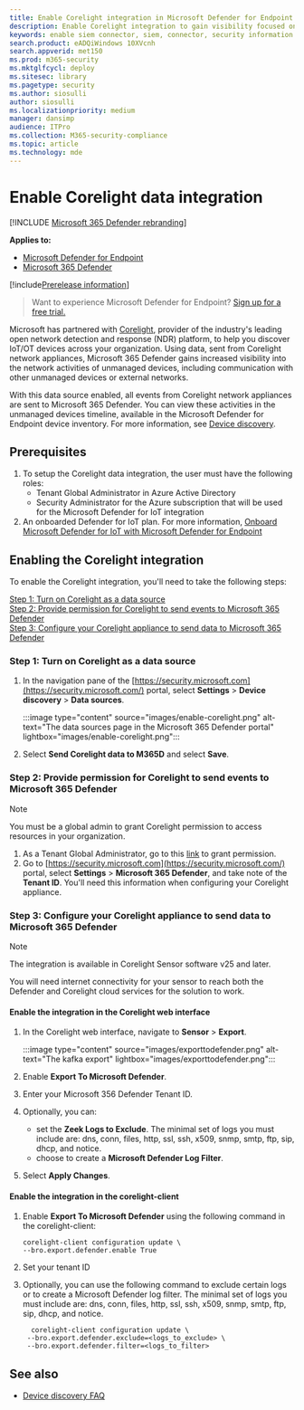 ```yaml
---
title: Enable Corelight integration in Microsoft Defender for Endpoint
description: Enable Corelight integration to gain visibility focused on IoT/OT devices in areas of the network where MDE is not deployed
keywords: enable siem connector, siem, connector, security information and events
search.product: eADQiWindows 10XVcnh
search.appverid: met150
ms.prod: m365-security
ms.mktglfcycl: deploy
ms.sitesec: library
ms.pagetype: security
ms.author: siosulli
author: siosulli
ms.localizationpriority: medium
manager: dansimp
audience: ITPro
ms.collection: M365-security-compliance
ms.topic: article
ms.technology: mde
---
```


# Enable Corelight data integration

[!INCLUDE [Microsoft 365 Defender rebranding](../../includes/microsoft-defender.md)]

**Applies to:**

- [Microsoft Defender for Endpoint](https://go.microsoft.com/fwlink/?linkid=2154037)
- [Microsoft 365 Defender](https://go.microsoft.com/fwlink/?linkid=2118804)

[!include[Prerelease information](../../includes/prerelease.md)]

> Want to experience Microsoft Defender for Endpoint? [Sign up for a free trial.](https://signup.microsoft.com/create-account/signup?products=7f379fee-c4f9-4278-b0a1-e4c8c2fcdf7e&ru=https://aka.ms/MDEp2OpenTrial?ocid=docs-wdatp-enablesiem-abovefoldlink)

Microsoft has partnered with [Corelight](https://corelight.com/integrations/iot-security), provider of the industry's leading open network detection and response (NDR) platform, to help you discover IoT/OT devices across your organization. Using data, sent from Corelight network appliances, Microsoft 365 Defender gains increased visibility into the network activities of unmanaged devices, including communication with other unmanaged devices or external networks.

With this data source enabled, all events from Corelight network appliances are sent to Microsoft 365 Defender. You can view these activities in the unmanaged devices timeline, available in the Microsoft Defender for Endpoint device inventory. For more information, see [Device discovery](device-discovery.md).

## Prerequisites

1. To setup the Corelight data integration, the user must have the following roles:
   - Tenant Global Administrator in Azure Active Directory
   - Security Administrator for the Azure subscription that will be used for the Microsoft Defender for IoT integration
2. An onboarded Defender for IoT plan. For more information, [Onboard Microsoft Defender for IoT with Microsoft Defender for Endpoint](enable-microsoft-defender-for-iot-integration.md)

## Enabling the Corelight integration

To enable the Corelight integration, you'll need to take the following steps:

[Step 1: Turn on Corelight as a data source](#step-1-turn-on-corelight-as-a-data-source)<br>
[Step 2: Provide permission for Corelight to send events to Microsoft 365 Defender](#step-2-provide-permission-for-corelight-to-send-events-to-microsoft-365-defender)<br>
[Step 3: Configure your Corelight appliance to send data to Microsoft 365 Defender](#step-3-configure-your-corelight-appliance-to-send-data-to-microsoft-365-defender)

### Step 1: Turn on Corelight as a data source

1. In the navigation pane of the [https://security.microsoft.com](https://security.microsoft.com/) portal, select **Settings** \> **Device discovery** \> **Data sources**.

   :::image type="content" source="images/enable-corelight.png" alt-text="The data sources page in the Microsoft 365 Defender portal" lightbox="images/enable-corelight.png":::

2. Select **Send Corelight data to M365D** and select **Save**.

### Step 2: Provide permission for Corelight to send events to Microsoft 365 Defender

> [!NOTE]
> You must be a global admin to grant Corelight permission to access resources in your organization.

1. As a Tenant Global Administrator, go to this [link](<https://login.microsoftonline.com/common/oauth2/authorize?prompt=consent&client_id=d8be544e-9d1a-4825-a5cb-fb447457f692&response_type=code&sso_reload=true>) to grant permission.
2. Go to [https://security.microsoft.com](https://security.microsoft.com/) portal, select **Settings** \> **Microsoft 365 Defender**, and take note of the **Tenant ID**. You'll need this information when configuring your Corelight appliance.

### Step 3: Configure your Corelight appliance to send data to Microsoft 365 Defender

> [!NOTE]
> The integration is available in Corelight Sensor software v25 and later.
> 
> You will need internet connectivity for your sensor to reach both the Defender and Corelight cloud services for the solution to work.

#### Enable the integration in the Corelight web interface

1. In the Corelight web interface, navigate to **Sensor** \> **Export**.

   :::image type="content" source="images/exporttodefender.png" alt-text="The kafka export" lightbox="images/exporttodefender.png":::

2. Enable **Export To Microsoft Defender**.
3. Enter your Microsoft 356 Defender Tenant ID.
4. Optionally, you can:
    - set the **Zeek Logs to Exclude**. The minimal set of logs you must include are: dns, conn, files, http, ssl, ssh, x509, snmp, smtp, ftp, sip, dhcp, and notice.
    - choose to create a **Microsoft Defender Log Filter**.
5. Select **Apply Changes**.

#### Enable the integration in the corelight-client

1. Enable **Export To Microsoft Defender** using the following command in the corelight-client:

    ``` command
    corelight-client configuration update \
    --bro.export.defender.enable True
    ```

2. Set your tenant ID

3. Optionally, you can use the following command to exclude certain logs or to create a Microsoft Defender log filter. The minimal set of logs you must include are: dns, conn, files, http, ssl, ssh, x509, snmp, smtp, ftp, sip, dhcp, and notice.

   ``` command
     corelight-client configuration update \
    --bro.export.defender.exclude=<logs_to_exclude> \
    --bro.export.defender.filter=<logs_to_filter>
   ```

## See also

- [Device discovery FAQ](device-discovery-faq.md)
